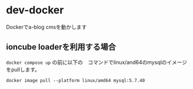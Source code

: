 # dev-docker
Dockerでa-blog cmsを動かします
## ioncube loaderを利用する場合
```docker compose up``` の前に以下の　コマンドでlinux/and64のmysqlのイメージをpullします。
```
docker image pull --platform linux/amd64 mysql:5.7.40
```
